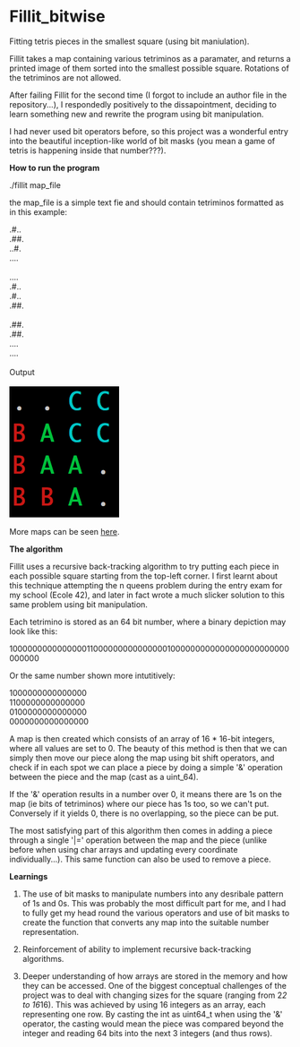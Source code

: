 # Fillit_bitwise
Fitting tetris pieces in the smallest square (using bit maniulation).

Fillit takes a map containing various tetriminos as a paramater, and returns a printed image of them sorted into the smallest possible square. Rotations of the tetriminos are not allowed.

After failing Fillit for the second time (I forgot to include an author file in the repository...), I respondedly positively to the dissapointment, deciding to learn something new and rewrite the program using bit manipulation.

I had never used bit operators before, so this project was a wonderful entry into the beautiful inception-like world of bit masks (you mean a game of tetris is happening inside that number???).

<b>How to run the program</b>

./fillit map_file

the map_file is a simple text fie and should contain tetriminos formatted as in this example:

.#..<br/>
.##.<br/>
..#.<br/>
....<br/>
<br/>
....<br/>
.#..<br/>
.#..<br/>
.##.<br/>
<br/>
.##.<br/>
.##.<br/>
....<br/>
....<br/>
<br/>
Output<br/><br/>
<img src="https://github.com/SamLynnEvans/Fillit_bitwise/blob/master/output_example.png"/>

More maps can be seen <a href="https://github.com/miniponps/42-Fillit/tree/master/map">here</a>.

<b>The algorithm</b>

Fillit uses a recursive back-tracking algorithm to try putting each piece in each possible square starting from the top-left corner. I first learnt about this technique attempting the n queens problem during the entry exam for my school (Ecole 42), and later in fact wrote a much slicker solution to this same problem using bit manipulation.

Each tetrimino is stored as an 64 bit number, where a binary depiction may look like this:

1000000000000000110000000000000001000000000000000000000000000000

Or the same number shown more intutitively:

1000000000000000<br/>
1100000000000000<br/>
0100000000000000<br/>
0000000000000000<br/>

A map is then created which consists of an array of 16 * 16-bit integers, where all values are set to 0. The beauty of this method is then that we can simply then move our piece along the map using bit shift operators, and check if in each spot we can place a piece by doing a simple '&' operation between the piece and the map (cast as a uint_64). 

If the '&' operation results in a number over 0, it means there are 1s on the map (ie bits of tetriminos) where our piece has 1s too, so we can't put. Conversely if it yields 0, there is no overlapping, so the piece can be put.

The most satisfying part of this algorithm then comes in adding a piece through a single '|=' operation between the map and the piece (unlike before when using char arrays and updating every coordinate individually...). This same function can also be used to remove a piece.

<b>Learnings</b>

1. The use of bit masks to manipulate numbers into any desribale pattern of 1s and 0s. This was probably the most difficult part for me, and I had to fully get my head round the various operators and use of bit masks to create the function that converts any map into the suitable number representation.

2. Reinforcement of ability to implement recursive back-tracking algorithms.

3. Deeper understanding of how arrays are stored in the memory and how they can be accessed. One of the biggest conceptual challenges of the project was to deal with changing sizes for the square (ranging from 2*2 to 16*16). This was achieved by using 16 integers as an array, each representing one row. By casting the int as uint64_t when using the '&' operator, the casting would mean the piece was compared beyond the integer and reading 64 bits into the next 3 integers (and thus rows). 
